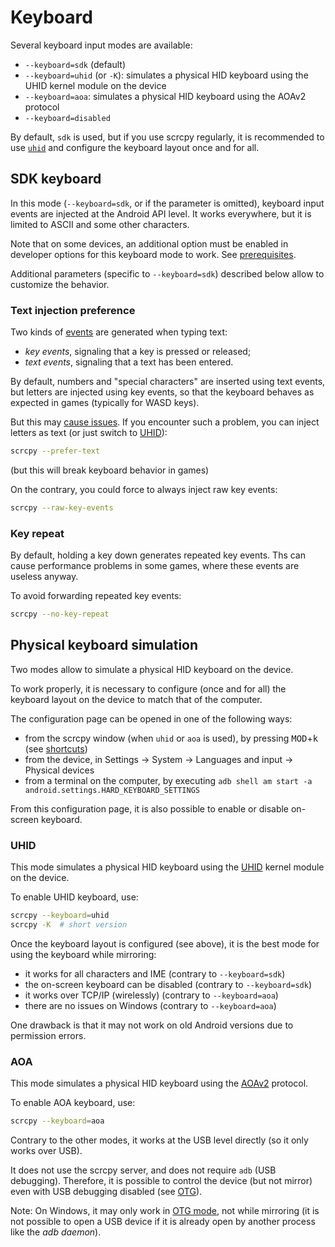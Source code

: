 # Keyboard

Several keyboard input modes are available:

 - `--keyboard=sdk` (default)
 - `--keyboard=uhid` (or `-K`): simulates a physical HID keyboard using the UHID
   kernel module on the device
 - `--keyboard=aoa`: simulates a physical HID keyboard using the AOAv2 protocol
 - `--keyboard=disabled`

By default, `sdk` is used, but if you use scrcpy regularly, it is recommended to
use [`uhid`](#uhid) and configure the keyboard layout once and for all.


## SDK keyboard

In this mode (`--keyboard=sdk`, or if the parameter is omitted), keyboard input
events are injected at the Android API level. It works everywhere, but it is
limited to ASCII and some other characters.

Note that on some devices, an additional option must be enabled in developer
options for this keyboard mode to work. See
[prerequisites](/reference/scrcpy/#prerequisites).

Additional parameters (specific to `--keyboard=sdk`) described below allow to
customize the behavior.


### Text injection preference

Two kinds of [events][textevents] are generated when typing text:
 - _key events_, signaling that a key is pressed or released;
 - _text events_, signaling that a text has been entered.

By default, numbers and "special characters" are inserted using text events, but
letters are injected using key events, so that the keyboard behaves as expected
in games (typically for WASD keys).

But this may [cause issues][prefertext]. If you encounter such a problem, you
can inject letters as text (or just switch to [UHID](#uhid)):

```bash
scrcpy --prefer-text
```

(but this will break keyboard behavior in games)

On the contrary, you could force to always inject raw key events:

```bash
scrcpy --raw-key-events
```

[textevents]: https://blog.rom1v.com/2018/03/introducing-scrcpy/#handle-text-input
[prefertext]: https://github.com/Genymobile/scrcpy/issues/650#issuecomment-512945343


### Key repeat

By default, holding a key down generates repeated key events. Ths can cause
performance problems in some games, where these events are useless anyway.

To avoid forwarding repeated key events:

```bash
scrcpy --no-key-repeat
```


## Physical keyboard simulation

Two modes allow to simulate a physical HID keyboard on the device.

To work properly, it is necessary to configure (once and for all) the keyboard
layout on the device to match that of the computer.

The configuration page can be opened in one of the following ways:
 - from the scrcpy window (when `uhid` or `aoa` is used), by pressing
   <kbd>MOD</kbd>+<kbd>k</kbd> (see [shortcuts](shortcuts.md))
 - from the device, in Settings → System → Languages and input → Physical
   devices
 - from a terminal on the computer, by executing `adb shell am start -a
   android.settings.HARD_KEYBOARD_SETTINGS`

From this configuration page, it is also possible to enable or disable on-screen
keyboard.


### UHID

This mode simulates a physical HID keyboard using the [UHID] kernel module on the
device.

[UHID]: https://kernel.org/doc/Documentation/hid/uhid.txt

To enable UHID keyboard, use:

```bash
scrcpy --keyboard=uhid
scrcpy -K  # short version
```

Once the keyboard layout is configured (see above), it is the best mode for
using the keyboard while mirroring:

 - it works for all characters and IME (contrary to `--keyboard=sdk`)
 - the on-screen keyboard can be disabled (contrary to `--keyboard=sdk`)
 - it works over TCP/IP (wirelessly) (contrary to `--keyboard=aoa`)
 - there are no issues on Windows (contrary to `--keyboard=aoa`)

One drawback is that it may not work on old Android versions due to permission
errors.


### AOA

This mode simulates a physical HID keyboard using the [AOAv2] protocol.

[AOAv2]: https://source.android.com/devices/accessories/aoa2#hid-support

To enable AOA keyboard, use:

```bash
scrcpy --keyboard=aoa
```

Contrary to the other modes, it works at the USB level directly (so it only
works over USB).

It does not use the scrcpy server, and does not require `adb` (USB debugging).
Therefore, it is possible to control the device (but not mirror) even with USB
debugging disabled (see [OTG](otg.md)).

Note: On Windows, it may only work in [OTG mode](otg.md), not while mirroring
(it is not possible to open a USB device if it is already open by another
process like the _adb daemon_).
